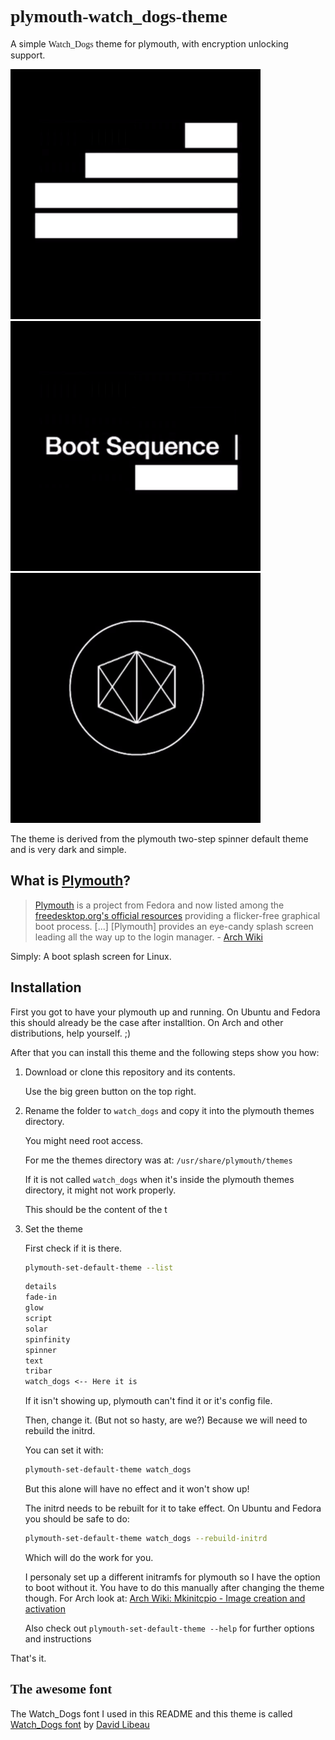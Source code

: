 
<h1 style="font-family: Hacked;
    ">plymouth-watch_dogs-theme</h1>


A simple <span style="font-family: Hacked;
    ">Watch_Dogs</span> theme for plymouth, with encryption unlocking support.

![Animation Step 1](img/animation-0005.png "Animation Example 1 (Moving bars)")
![Animation Step 2](img/animation-0011.png "Animation Example 1 (Boot Sequence text)")
![Animation Step 3](img/animation-0065.png "Animation Example 1 (ctOS Logo)")

The theme is derived from the plymouth two-step spinner default theme and is very dark and simple.

## What is [Plymouth](https://www.freedesktop.org/wiki/Software/Plymouth/)?

> [Plymouth](https://www.freedesktop.org/wiki/Software/Plymouth/) is a project from Fedora and now listed among the [freedesktop.org's official resources](https://www.freedesktop.org/wiki/Software/#graphicsdriverswindowsystemsandsupportinglibraries) providing a flicker-free graphical boot process. [...] [Plymouth] provides an eye-candy splash screen leading all the way up to the login manager. - [Arch Wiki](https://wiki.archlinux.org/index.php/Plymouth) 

Simply: A boot splash screen for Linux.

## Installation



First you got to have your plymouth up and running. On Ubuntu and Fedora this should already be the case after installtion. On Arch and other distributions, help yourself. ;) 

After that you can install this theme and the following steps show you how:

1) Download or clone this repository and its contents.

    Use the big green button on the top right.

2) Rename the folder to `watch_dogs` and copy it into the plymouth themes directory.

    You might need root access. 

    For me the themes directory was at: `/usr/share/plymouth/themes`

    If it is not called `watch_dogs` when it's inside the plymouth themes directory, it might not work properly.
    
    
    This should be the content of the t

3) Set the theme

    First check if it is there.

    ```sh
    plymouth-set-default-theme --list
    ```

    ```txt
    details
    fade-in
    glow
    script
    solar
    spinfinity
    spinner
    text
    tribar
    watch_dogs <-- Here it is
    ```

    If it isn't showing up, plymouth can't find it or it's config file.

    Then, change it. (But not so hasty, are we?) Because we will need to rebuild the initrd.

    You can set it with:

    ```sh
    plymouth-set-default-theme watch_dogs
    ```

    But this alone will have no effect and it won't show up!

    The initrd needs to be rebuilt for it to take effect. On Ubuntu and Fedora you should be safe to do:

    ```sh
    plymouth-set-default-theme watch_dogs --rebuild-initrd
    ```

    Which will do the work for you.

    I personaly set up a different initramfs for plymouth so I have the option to boot without it. You have to do this manually after changing the theme though. For Arch look at: [Arch Wiki: Mkinitcpio - Image creation and activation](https://wiki.archlinux.org/index.php/Mkinitcpio#Image_creation_and_activation)

    Also check out `plymouth-set-default-theme --help` for further options and instructions


That's it.


<h2 style="font-family: Hacked; src: url(https://hackedfont.com/HACKED.ttf);"> The awesome font</h2>

The Watch_Dogs font I used in this README and this theme is called [Watch_Dogs font](https://watchdogsfont.com) by [David Libeau](https://davidlibeau.fr/)

